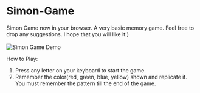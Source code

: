 # Simon-Game
Simon Game now in your browser.
A very basic memory game. Feel free to drop any suggestions. I hope that you will like it:)<br></br>
![Simon Game Demo](https://i.imgur.com/r98Ftze.gif)


 How to Play:
 1. Press any letter on your keyboard to start the game.
 2. Remember the color(red, green, blue, yellow) shown and replicate it. You must remember the pattern till the end of the game.
